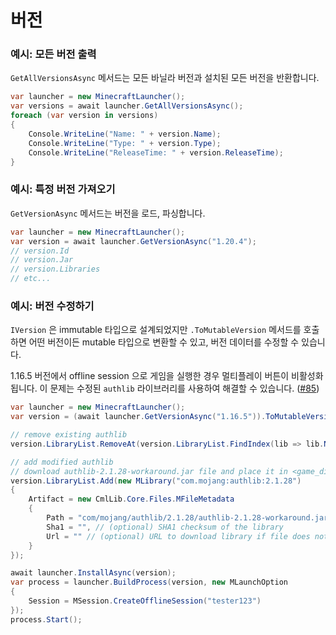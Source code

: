 # 버전

### 예시: 모든 버전 출력

`GetAllVersionsAsync` 메서드는 모든 바닐라 버전과 설치된 모든 버전을 반환합니다.

```csharp
var launcher = new MinecraftLauncher();
var versions = await launcher.GetAllVersionsAsync();
foreach (var version in versions)
{
    Console.WriteLine("Name: " + version.Name);
    Console.WriteLine("Type: " + version.Type);
    Console.WriteLine("ReleaseTime: " + version.ReleaseTime);
}
```

### 예시: 특정 버전 가져오기

`GetVersionAsync` 메서드는 버전을 로드, 파싱합니다.

```csharp
var launcher = new MinecraftLauncher();
var version = await launcher.GetVersionAsync("1.20.4");
// version.Id
// version.Jar
// version.Libraries
// etc...
```

### 예시: 버전 수정하기

`IVersion` 은 immutable 타입으로 설계되었지만  `.ToMutableVersion` 메서드를 호출하면 어떤 버전이든 mutable 타입으로 변환할 수 있고, 버전 데이터를 수정할 수 있습니다.

1.16.5 버전에서 offline session 으로 게임을 실행한 경우 멀티플레이 버튼이 비활성화됩니다. 이 문제는 수정된 `authlib` 라이브러리를 사용하여 해결할 수 있습니다. ([#85](https://github.com/CmlLib/CmlLib.Core/issues/85))

```csharp
var launcher = new MinecraftLauncher();
var version = (await launcher.GetVersionAsync("1.16.5")).ToMutableVersion();

// remove existing authlib
version.LibraryList.RemoveAt(version.LibraryList.FindIndex(lib => lib.Name == "com.mojang:authlib:2.1.28"));

// add modified authlib
// download authlib-2.1.28-workaround.jar file and place it in <game_directory>/libraries/com/mojang/authlib/2.1.28/authlib-2.1.28-workaround.jar
version.LibraryList.Add(new MLibrary("com.mojang:authlib:2.1.28")
{
    Artifact = new CmlLib.Core.Files.MFileMetadata
    {
        Path = "com/mojang/authlib/2.1.28/authlib-2.1.28-workaround.jar",
        Sha1 = "", // (optional) SHA1 checksum of the library
        Url = "" // (optional) URL to download library if file does not exist or checksum is not equal
    }
});

await launcher.InstallAsync(version);
var process = launcher.BuildProcess(version, new MLaunchOption
{
    Session = MSession.CreateOfflineSession("tester123")
});
process.Start(); 
```
